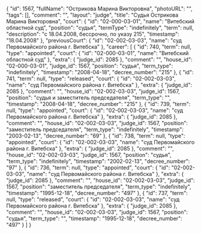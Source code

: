 {
    "id": 1567,
    "fullName": "Острикова Марина Викторовна",
    "photoURL": "",
    "tags": [],
    "comment": "",
    "layout": "judge",
    "title": "Судья Острикова Марина Викторовна",
    "court": {
        "id": "02-000-03-01",
        "name": "Витебский областной суд",
        "position": "судья",
        "termType": "indefinitely",
        "term": null,
        "description": "c 18.04.2008, бессрочно, по указу 215",
        "timestamp": "18.04.2008"
    },
    "previousCourt": {
        "id": "02-002-03-03",
        "name": "суд Первомайского района г. Витебска"
    },
    "career": [
        {
            "id": 740,
            "term": null,
            "type": "appointed",
            "court": {
                "id": "02-000-03-01",
                "name": "Витебский областной суд"
            },
            "extra": {
                "judge_id": 2085
            },
            "comment": "",
            "house_id": "02-000-03-01",
            "judge_id": 1567,
            "position": "судья",
            "term_type": "indefinitely",
            "timestamp": "2008-04-18",
            "decree_number": "215"
        },
        {
            "id": 741,
            "term": null,
            "type": "released",
            "court": {
                "id": "02-002-03-03",
                "name": "суд Первомайского района г. Витебска"
            },
            "extra": {
                "judge_id": 2085
            },
            "comment": "",
            "house_id": "02-002-03-03",
            "judge_id": 1567,
            "position": "судья и заместитель председателя",
            "term_type": "",
            "timestamp": "2008-04-18",
            "decree_number": "215"
        },
        {
            "id": 739,
            "term": null,
            "type": "appointed",
            "court": {
                "id": "02-002-03-03",
                "name": "суд Первомайского района г. Витебска"
            },
            "extra": {
                "judge_id": 2085
            },
            "comment": "",
            "house_id": "02-002-03-03",
            "judge_id": 1567,
            "position": "заместитель председателя",
            "term_type": "indefinitely",
            "timestamp": "2003-02-13",
            "decree_number": "69"
        },
        {
            "id": 738,
            "term": null,
            "type": "appointed",
            "court": {
                "id": "02-002-03-03",
                "name": "суд Первомайского района г. Витебска"
            },
            "extra": {
                "judge_id": 2085
            },
            "comment": "",
            "house_id": "02-002-03-03",
            "judge_id": 1567,
            "position": "судья",
            "term_type": "indefinitely",
            "timestamp": "2002-02-13",
            "decree_number": "97"
        },
        {
            "id": 736,
            "term": null,
            "type": "appointed",
            "court": {
                "id": "02-002-03-03",
                "name": "суд Первомайского района г. Витебска"
            },
            "extra": {
                "judge_id": 2085
            },
            "comment": "",
            "house_id": "02-002-03-03",
            "judge_id": 1567,
            "position": "заместитель председателя",
            "term_type": "indefinitely",
            "timestamp": "1995-12-18",
            "decree_number": "497"
        },
        {
            "id": 737,
            "term": null,
            "type": "released",
            "court": {
                "id": "02-002-03-03",
                "name": "суд Первомайского района г. Витебска"
            },
            "extra": {
                "judge_id": 2085
            },
            "comment": "",
            "house_id": "02-002-03-03",
            "judge_id": 1567,
            "position": "судья",
            "term_type": "",
            "timestamp": "1995-12-18",
            "decree_number": "497"
        }
    ]
}